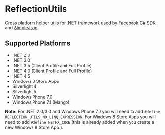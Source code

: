# ReflectionUtils
Cross platform helper utils for .NET framework used by [Facebook C# SDK](https://github.com/facebook-csharp-sdk/facebook-csharp-sdk) 
and [SimpleJson](https://github.com/facebook-csharp-sdk/simple-json).

## Supported Platforms
* .NET 2.0
* .NET 3.0
* .NET 3.5 (Client Profile and Full Profile)
* .NET 4.0 (Client Profile and Full Profile)
* .NET 4.5
* Windows 8 Store Apps
* Silverlight 4
* Silverlight 5
* Windows Phone 7.0
* Windows Phone 7.1 (Mango)
 
**Note:** For .NET 2.0/3.0 and Windows Phone 7.0 you will need to add `#define REFLECTION_UTILS_NO_LINQ_EXPRESSION`.
For Windows 8 Store Apps you will need to add `#define NETFX_CORE` (this is already added when you create a new Windows 8 Store App.).
